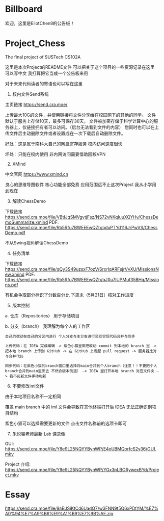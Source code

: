 # Billboard
欢迎，这里是EliotChen8的公告板！

# Project_Chess
The final project of SUSTech CS102A


这里是本次Project的README文件 可以把关于这个项目的一些资源记录在这里 可以写中文 我打算把它当成一个公告板来用

对于未来代码读者的寄语也可以写在这里


1. 校内文件Send系统

  主页链接 https://send.cra.moe/
  
  上传最大10G的文件，并使用链接将文件分享给在校园网下的其他的同学。
  文件默认于服务上存储10天，最多可保存30天。
  文件被加密存储于科学计算中心的服务器上，仅链接拥有者可以访问。（后台无法看到文件的内容）
  您同时也可以在上传文件后主动删除文件或者设置成在一次下载后自动删除文件。
  
  好处：这是属于南科大自己的网盘寄存服务 校内访问速度很快
  
  坏处：只能在校内使用 非内网访问需要借助回校VPN
  
 
2. XMind
  
  中文官网 https://www.xmind.cn
  
  良心的思维导图软件 核心功能全部免费 应用范围远不止这次Project
  我从小学用到现在
  
  
3. 解读ChessDemo

  下载链接 https://send.cra.moe/file/VBtIJqSMVgvtjFsz/NS72vNKqIuuXQYHv/ChessDemoSummarize.xmind
  PDF: https://send.cra.moe/file/Rb5Rfu7BWEEEwQZh/oduPTYd116JrPwVS/ChessDemo.pdf
  
  不从Swing视角解读ChessDemo
  
  
4. 任务清单
  
  下载链接 https://send.cra.moe/file/qQy3S49uzsxF7ozV/6rxrIqARFsjrVvXU/MissionsNew.xmind
  PDF: https://send.cra.moe/file/Rb5Rfu7BWEEEwQZh/qJXu7lUPMuf35BHq/Missions.pdf
  
  有机会争取部分标识了分数百分比
  下周末（5月21日）核对工作进度
  
  
5. 版本控制

  a. 仓库（Repositories） 用于存储项目
  
  b. 分支（branch） 我理解为每个人的工作区
  
    自己的改动在自己的分区内进行 个人分支与主分支进行交互实现代码合并与同步
    
    上传代码：在 IDEA 完成编辑 -> 紫色小猫里面把改动 commit 到本地的 branch 里 -> 把本地 branch 上传到 GitHub -> 在 GitHub 上发起 pull request -> 服务器比对与合并代码
    
    同步代码：在紫色小猫的branch窗口里选择将main合并到个人branch（注意！！不要把个人branch合并到main里面去 不然会版本倒退） —> IDEA 里打开本地 branch 对应文件夹 —> 看不见新文件手动刷新
    

6. 不要修改iml文件
  
  由于本地项目名称不一定相同 

  覆盖 main branch 中的 iml 文件会导致在其他终端打开后 IDEA 无法正确识别项目结构

  紫色小猫可以选择需要更新的文件 点击文件名称前的选项卡即可
  
 
 7. 朱悦铭老师最新 Lab 课录像
  
  GUI: https://send.cra.moe/file/Y8e9L25NQYYBynWP/E4oUBMQorfcS2y36/GUI.mkv
  
  Project 介绍: https://send.cra.moe/file/Y8e9L25NQYYBynWP/YGx3pLBORywexBYd/Project.mkv
  
  
# Essay
https://send.cra.moe/file/9aBJSjKtCd6UadQ7/w3FNN9t5Q6xPDtYM/%E7%A0%94%E7%A9%B6%E9%A1%B9%E7%9B%AE.zip
